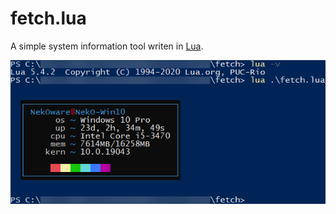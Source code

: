 # fetch.lua
A simple system information tool writen in [Lua](https://lua.org/).

![Image of the script running from lua](https://raw.githubusercontent.com/NekOware/small-scripts/main/lua/fetch/image.png)
